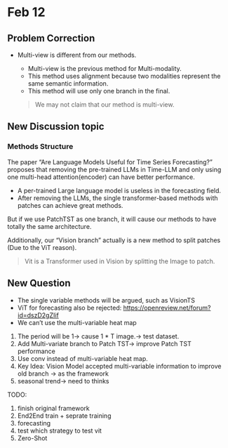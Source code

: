 # Feb 12

## Problem Correction

* Multi-view is different from our methods.

  * Multi-view is the previous method for Multi-modality.
  * This method uses alignment because two modalities represent the same semantic information.
  * This method will use only one branch in the final.

  > We may not claim that our method is multi-view.

## New Discussion topic

### Methods Structure

The paper “Are Language Models Useful for Time Series Forecasting?” proposes that removing the pre-trained LLMs in Time-LLM and only using one multi-head attention(encoder) can have better performance.

* A per-trained Large language model is useless in the forecasting field.	
* After removing the LLMs, the single transformer-based methods with patches can achieve great methods.

But if we use PatchTST as one branch, it will cause our methods to have totally the same architecture.

Additionally, our “Vision branch” actually is a new method to split patches (Due to the ViT reason).

> Vit is a Transformer used in Vision by splitting the Image to patch.

## New Question

* The single variable methods will be argued, such as VisionTS
* ViT for forecasting also be rejected: https://openreview.net/forum?id=dszD2gZIif
* We can’t use the multi-variable heat map



















1. The period will be 1-> cause 1 * T image.-> test dataset.
2. Add Multi-variate branch to Patch TST-> improve Patch TST performance
3. Use conv instead of multi-variable heat map.
4. Key Idea: Vision Model accepted multi-variable information to improve  old branch -> as the framework
5. seasonal trend-> need to thinks



TODO:

1. finish original framework
2. End2End train + seprate training
3. forecasting
4. test which strategy to test vit
5. Zero-Shot









